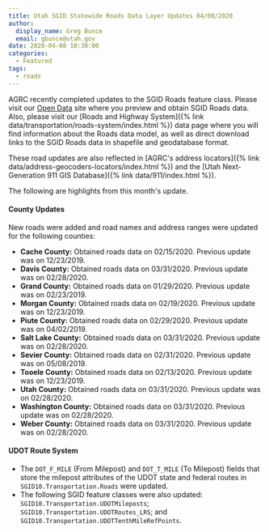 ```yaml
---
title: Utah SGID Statewide Roads Data Layer Updates 04/08/2020
author:
  display_name: Greg Bunce
  email: gbunce@utah.gov
date: 2020-04-08 10:30:00
categories:
  - Featured
tags:
  - roads
---
```


AGRC recently completed updates to the SGID Roads feature class. Please visit our [Open Data](https://opendata.gis.utah.gov/datasets/utah-roads) site where you preview and obtain SGID Roads data. Also, please visit our [Roads and Highway System]({% link data/transportation/roads-system/index.html %}) data page where you will find information about the Roads data model, as well as direct download links to the SGID Roads data in shapefile and geodatabase format.

These road updates are also reflected in [AGRC's address locators]({% link data/address-geocoders-locators/index.html %}) and the [Utah Next-Generation 911 GIS Database]({% link data/911/index.html %}).

The following are highlights from this month's update.

#### County Updates

New roads were added and road names and address ranges were updated for the following counties:

- **Cache County:** Obtained roads data on 02/15/2020. Previous update was on 12/23/2019.
- **Davis County:** Obtained roads data on 03/31/2020. Previous update was on 02/28/2020.
- **Grand County:** Obtained roads data on 01/29/2020. Previous update was on 02/23/2019.
- **Morgan County:** Obtained roads data on 02/19/2020. Previous update was on 12/23/2019.
- **Piute County:** Obtained roads data on 02/29/2020. Previous update was on 04/02/2019.
- **Salt Lake County:** Obtained roads data on 03/31/2020. Previous update was on 02/28/2020.
- **Sevier County:** Obtained roads data on 02/31/2020. Previous update was on 05/08/2019.
- **Tooele County:** Obtained roads data on 02/13/2020. Previous update was on 12/23/2019.
- **Utah County:** Obtained roads data on 03/31/2020. Previous update was on 02/28/2020.
- **Washington County:** Obtained roads data on 03/31/2020. Previous update was on 02/28/2020.
- **Weber County:** Obtained roads data on 03/31/2020. Previous update was on 02/28/2020.

#### UDOT Route System

- The `DOT_F_MILE` (From Milepost) and `DOT_T_MILE` (To Milepost) fields that store the milepost attributes of the UDOT state and federal routes in `SGID10.Transportation.Roads` were updated.
- The following SGID feature classes were also updated: `SGID10.Transportation.UDOTMileposts`; `SGID10.Transportation.UDOTRoutes_LRS`; and `SGID10.Transportation.UDOTTenthMileRefPoints`.
